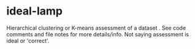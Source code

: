 # ideal-lamp

Hierarchical clustering or K-means assessment of a dataset . 
See code comments and file notes for more details/info. 
Not saying assessment is ideal or 'correct'.
